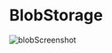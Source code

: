 # BlobStorage
![blobScreenshot](https://user-images.githubusercontent.com/96328120/147324470-c6709923-012b-49e3-886f-4511e6a0b4ab.PNG)
